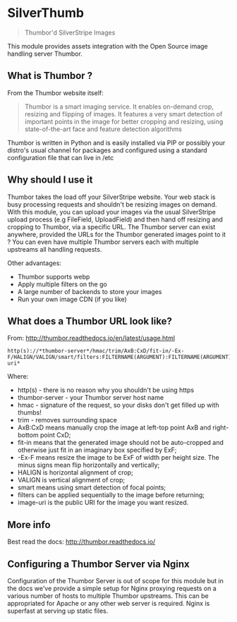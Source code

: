 # SilverThumb

> Thumbor'd SilverStripe Images

This module provides assets integration with the Open Source image handling server Thumbor.

## What is Thumbor ?

From the Thumbor website itself:

> Thumbor is a smart imaging service. It enables on-demand crop, resizing and flipping of images. It features a very smart detection of important points in the image for better cropping and resizing, using state-of-the-art face and feature detection algorithms

Thumbor is written in Python and is easily installed via PIP or possibly your distro's usual channel for packages and configured using a standard configuration file that can live in /etc

## Why should I use it

Thumbor takes the load off your SilverStripe website. Your web stack is busy processing requests and shouldn't be resizing images on demand.
With this module, you can upload your images via the usual SilverStripe upload process (e.g FileField, UploadField) and then hand off resizing and cropping to Thumbor, via a specific URL.
The Thumbor server can exist anywhere, provided the URLs for the Thumbor generated images point to it ? You can even have multiple Thumbor servers each with multiple upstreams all handling requests.

Other advantages:

+ Thumbor supports webp
+ Apply multiple filters on the go
+ A large number of backends to store your images
+ Run your own image CDN (if you like)

## What does a Thumbor URL look like?

From: http://thumbor.readthedocs.io/en/latest/usage.html

```
http(s)://*thumbor-server*/hmac/trim/AxB:CxD/fit-in/-Ex-F/HALIGN/VALIGN/smart/filters:FILTERNAME(ARGUMENT):FILTERNAME(ARGUMENT)/*image-uri*
```
Where:
+ http(s) - there is no reason why you shouldn't be using https
+ thumbor-server - your Thumbor server host name
+ hmac - signature of the request, so your disks don't get filled up with thumbs!
+ trim - removes surrounding space
+ AxB:CxD means manually crop the image at left-top point AxB and right-bottom point CxD;
+ fit-in means that the generated image should not be auto-cropped and otherwise just fit in an imaginary box specified by ExF;
+ -Ex-F means resize the image to be ExF of width per height size. The minus signs mean flip horizontally and vertically;
+ HALIGN is horizontal alignment of crop;
+ VALIGN is vertical alignment of crop;
+ smart means using smart detection of focal points;
+ filters can be applied sequentially to the image before returning;
+ image-uri is the public URI for the image you want resized.

## More info

Best read the docs: http://thumbor.readthedocs.io/

## Configuring a Thumbor Server via Nginx

Configuration of the Thumbor Server is out of scope for this module but in the docs we've provide a simple setup for Nginx proxying requests on a various number of hosts to multiple Thumbor upstreams.
This can be appropriated for Apache or any other web server is required. Nginx is superfast at serving up static files.

